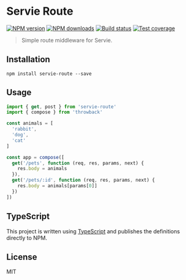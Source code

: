 # Servie Route

[![NPM version][npm-image]][npm-url]
[![NPM downloads][downloads-image]][downloads-url]
[![Build status][travis-image]][travis-url]
[![Test coverage][coveralls-image]][coveralls-url]

> Simple route middleware for Servie.

## Installation

```
npm install servie-route --save
```

## Usage

```ts
import { get, post } from 'servie-route'
import { compose } from 'throwback'

const animals = [
  'rabbit',
  'dog',
  'cat'
]

const app = compose([
  get('/pets', function (req, res, params, next) {
    res.body = animals
  }),
  get('/pets/:id', function (req, res, params, next) {
    res.body = animals[params[0]]
  })
])
```

## TypeScript

This project is written using [TypeScript](https://github.com/Microsoft/TypeScript) and publishes the definitions directly to NPM.

## License

MIT

[npm-image]: https://img.shields.io/npm/v/servie-route.svg?style=flat
[npm-url]: https://npmjs.org/package/servie-route
[downloads-image]: https://img.shields.io/npm/dm/servie-route.svg?style=flat
[downloads-url]: https://npmjs.org/package/servie-route
[travis-image]: https://img.shields.io/travis/blakeembrey/node-servie-route.svg?style=flat
[travis-url]: https://travis-ci.org/blakeembrey/node-servie-route
[coveralls-image]: https://img.shields.io/coveralls/blakeembrey/node-servie-route.svg?style=flat
[coveralls-url]: https://coveralls.io/r/blakeembrey/node-servie-route?branch=master

